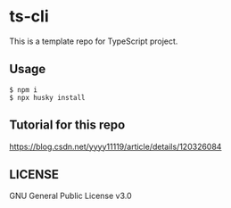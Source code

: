 # ts-cli

This is a template repo for TypeScript project.

## Usage

```shell
$ npm i
$ npx husky install
```

## Tutorial for this repo

<https://blog.csdn.net/yyyy11119/article/details/120326084>

## LICENSE

GNU General Public License v3.0